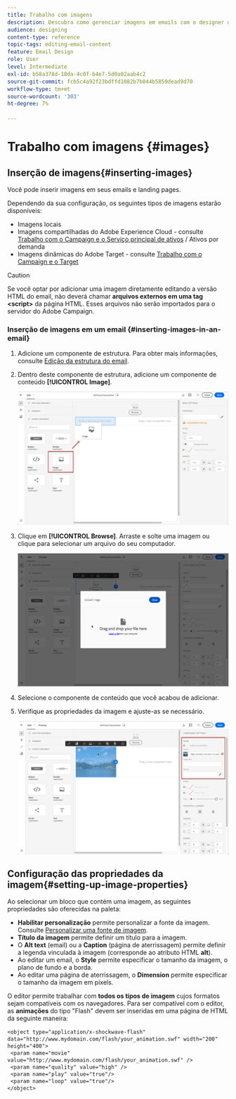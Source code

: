 ```yaml
---
title: Trabalho com imagens
description: Descubra como gerenciar imagens em emails com o designer de email.
audience: designing
content-type: reference
topic-tags: editing-email-content
feature: Email Design
role: User
level: Intermediate
exl-id: b58a378d-18da-4c0f-b4e7-5d0a02aab4c2
source-git-commit: fcb5c4a92f23bdffd1082b7b044b5859dead9d70
workflow-type: tm+mt
source-wordcount: '303'
ht-degree: 7%

---
```


# Trabalho com imagens {#images}

## Inserção de imagens{#inserting-images}

Você pode inserir imagens em seus emails e landing pages.

Dependendo da sua configuração, os seguintes tipos de imagens estarão disponíveis:

* Imagens locais
* Imagens compartilhadas do Adobe Experience Cloud - consulte [Trabalho com o Campaign e o Serviço principal de ativos](../../integrating/using/working-with-campaign-and-assets-core-service.md) / Ativos por demanda
* Imagens dinâmicas do Adobe Target - consulte [Trabalho com o Campaign e o Target](../../integrating/using/about-campaign-target-integration.md)

>[!CAUTION]
>
>Se você optar por adicionar uma imagem diretamente editando a versão HTML do email, não deverá chamar **arquivos externos em uma tag &lt;script>** da página HTML. Esses arquivos não serão importados para o servidor do Adobe Campaign.

### Inserção de imagens em um email {#inserting-images-in-an-email}

1. Adicione um componente de estrutura. Para obter mais informações, consulte [Edição da estrutura do email](../../designing/using/designing-from-scratch.md#defining-the-email-structure).
1. Dentro deste componente de estrutura, adicione um componente de conteúdo **[!UICONTROL Image]**.

   ![](assets/des_insert_images_1.png)

1. Clique em **[!UICONTROL Browse]**. Arraste e solte uma imagem ou clique para selecionar um arquivo do seu computador.

   ![](assets/des_insert_images_2.png)

1. Selecione o componente de conteúdo que você acabou de adicionar.
1. Verifique as propriedades da imagem e ajuste-as se necessário.

   ![](assets/des_insert_images_3.png)

## Configuração das propriedades da imagem{#setting-up-image-properties}

Ao selecionar um bloco que contém uma imagem, as seguintes propriedades são oferecidas na paleta:

* **Habilitar personalização** permite personalizar a fonte da imagem. Consulte [Personalizar uma fonte de imagem](../../designing/using/personalization.md#personalizing-an-image-source).
* **Título da imagem** permite definir um título para a imagem.
* O **Alt text** (email) ou a **Caption** (página de aterrissagem) permite definir a legenda vinculada à imagem (corresponde ao atributo HTML **alt**).
* Ao editar um email, o **Style** permite especificar o tamanho da imagem, o plano de fundo e a borda.
* Ao editar uma página de aterrissagem, o **Dimension** permite especificar o tamanho da imagem em pixels.

O editor permite trabalhar com **todos os tipos de imagem** cujos formatos sejam compatíveis com os navegadores. Para ser compatível com o editor, as **animações** do tipo &quot;Flash&quot; devem ser inseridas em uma página de HTML da seguinte maneira:

```
<object type="application/x-shockwave-flash" data="http://www.mydomain.com/flash/your_animation.swf" width="200" height="400">
 <param name="movie" value="http://www.mydomain.com/flash/your_animation.swf" />
 <param name="quality" value="high" />
 <param name="play" value="true"/>
 <param name="loop" value="true"/> 
</object>
```

<!--
## Modifying images with the Adobe Creative SDK{#modifying-images-with-the-adobe-creative-sdk}

You can edit images and use a complete set of features powered by the Adobe Creative SDK to enhance your images directly in the content editor when editing emails or landing pages.

The image editor offers a powerful, full-featured image editing UI component that allows you to edit images and apply effects and frames, original high-quality stickers, beautiful overlays, fun features like tilt shift and color splash, pro-level adjustments and more.

To modify an image with the Adobe Creative SDK:

1. Select the image.
1. In the toolbar, click the Creative Cloud icon.

   ![](assets/des_creative_sdk_icon.png)

1. Select the tool you want to use through the icons on the top of the window to modify the image.

   ![](assets/email_designer_ccsdktoolbar.png)

1. Click **[!UICONTROL Save]** when modifications are done. The updated image is saved on Adobe Campaign server and ready to be used.

>[!NOTE]
>
>Tools offered in the image editor cannot be customized.
-->
